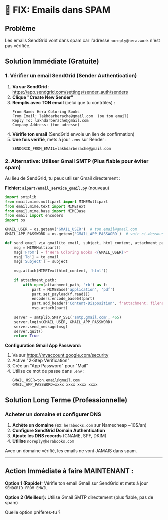 # 📧 FIX: Emails dans SPAM

## Problème
Les emails SendGrid vont dans spam car l'adresse `noreply@hera.work` n'est pas vérifiée.

## Solution Immédiate (Gratuite)

### 1. Vérifier un email SendGrid (Sender Authentication)

1. **Va sur SendGrid** : https://app.sendgrid.com/settings/sender_auth/senders
2. **Clique "Create New Sender"**
3. **Remplis avec TON email** (celui que tu contrôles) :
   ```
   From Name: Hera Coloring Books
   From Email: lakhdarberache@gmail.com  (ou ton email)
   Reply To: lakhdarberache@gmail.com
   Company Address: (ton adresse)
   ```
4. **Vérifie ton email** (SendGrid envoie un lien de confirmation)
5. **Une fois vérifié**, mets à jour `.env` sur Render :
   ```
   SENDGRID_FROM_EMAIL=lakhdarberache@gmail.com
   ```

### 2. Alternative: Utiliser Gmail SMTP (Plus fiable pour éviter spam)

Au lieu de SendGrid, tu peux utiliser Gmail directement :

**Fichier: `aipart/email_service_gmail.py`** (nouveau)
```python
import smtplib
from email.mime.multipart import MIMEMultipart
from email.mime.text import MIMEText
from email.mime.base import MIMEBase
from email import encoders
import os

GMAIL_USER = os.getenv('GMAIL_USER')  # ton.email@gmail.com
GMAIL_APP_PASSWORD = os.getenv('GMAIL_APP_PASSWORD')  # voir ci-dessous

def send_email_via_gmail(to_email, subject, html_content, attachment_path=None):
    msg = MIMEMultipart()
    msg['From'] = f"Hera Coloring Books <{GMAIL_USER}>"
    msg['To'] = to_email
    msg['Subject'] = subject
    
    msg.attach(MIMEText(html_content, 'html'))
    
    if attachment_path:
        with open(attachment_path, 'rb') as f:
            part = MIMEBase('application', 'pdf')
            part.set_payload(f.read())
            encoders.encode_base64(part)
            part.add_header('Content-Disposition', f'attachment; filename={os.path.basename(attachment_path)}')
            msg.attach(part)
    
    server = smtplib.SMTP_SSL('smtp.gmail.com', 465)
    server.login(GMAIL_USER, GMAIL_APP_PASSWORD)
    server.send_message(msg)
    server.quit()
    return True
```

**Configuration Gmail App Password:**
1. Va sur https://myaccount.google.com/security
2. Active "2-Step Verification"
3. Crée un "App Password" pour "Mail"
4. Utilise ce mot de passe dans `.env` :
   ```
   GMAIL_USER=ton.email@gmail.com
   GMAIL_APP_PASSWORD=xxxx xxxx xxxx xxxx
   ```

## Solution Long Terme (Professionnelle)

### Acheter un domaine et configurer DNS

1. **Achète un domaine** (ex: `herabooks.com` sur Namecheap ~10$/an)
2. **Configure SendGrid Domain Authentication**
3. **Ajoute les DNS records** (CNAME, SPF, DKIM)
4. **Utilise** `noreply@herabooks.com`

Avec un domaine vérifié, les emails ne vont JAMAIS dans spam.

---

## Action Immédiate à faire MAINTENANT :

**Option 1 (Rapide):** Vérifie ton email Gmail sur SendGrid et mets à jour `SENDGRID_FROM_EMAIL`

**Option 2 (Meilleur):** Utilise Gmail SMTP directement (plus fiable, pas de spam)

Quelle option préfères-tu ?
